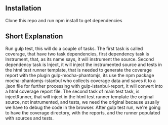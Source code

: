 ## Installation

Clone this repo and run npm install to get dependencies

## Short Explanation

Run gulp test, this will do a couple of tasks.
The first task is called coverage, that have two task dependencies,
first dependency task is Instrument, that, as its name says, it will instrument the source.
Second dependency task is Inject, it will inject the instrumented source and tests in the html test runner template,
that is needed to generate the coverage report with the plugin gulp-mocha-phantomjs, its use the npm package mocha-phantomjs-istanbul who collects coverage data and saves it to a
.json file for further processing with gulp-istanbul-report, it will convert into a html coverage report file.
The second task of main test task, is injectRunner, that will inject in the html test runner template the original source, not instrumented, and tests,
we need the original because usually we have to debug the code in the browser.
After gulp test run, we're going to have the coverage directory, with the reports, and the runner populated with sources and tests.
